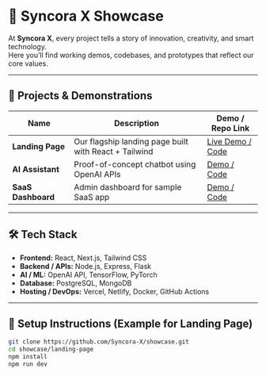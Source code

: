 # 🌟 Syncora X Showcase

At **Syncora X**, every project tells a story of innovation, creativity, and smart technology.  
Here you’ll find working demos, codebases, and prototypes that reflect our core values.

---

## 🔧 Projects & Demonstrations

| Name | Description | Demo / Repo Link |
|------|-------------|------------------|
| **Landing Page** | Our flagship landing page built with React + Tailwind | [Live Demo / Code]() |
| **AI Assistant** | Proof-of-concept chatbot using OpenAI APIs | [Demo / Code]() |
| **SaaS Dashboard** | Admin dashboard for sample SaaS app | [Demo / Code]() |

---

## 🛠️ Tech Stack

- **Frontend:** React, Next.js, Tailwind CSS  
- **Backend / APIs:** Node.js, Express, Flask  
- **AI / ML:** OpenAI API, TensorFlow, PyTorch  
- **Database:** PostgreSQL, MongoDB  
- **Hosting / DevOps:** Vercel, Netlify, Docker, GitHub Actions  

---

## 🚀 Setup Instructions (Example for Landing Page)

```bash
git clone https://github.com/Syncora-X/showcase.git
cd showcase/landing-page
npm install
npm run dev

